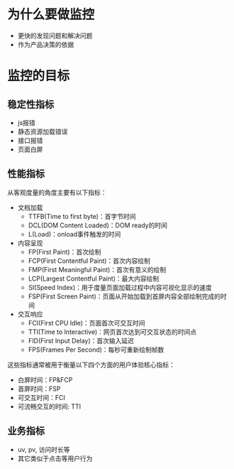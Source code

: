 # 为什么要做监控

- 更快的发现问题和解决问题
- 作为产品决策的依据

# 监控的目标

## 稳定性指标
- js报错
- 静态资源加载错误
- 接口报错
- 页面白屏
## 性能指标
从客观度量的角度主要有以下指标：
- 文档加载
    - TTFB(Time to first byte)：首字节时间
    - DCL(DOM Content Loaded)：DOM ready的时间
    - L(Load)：onload事件触发的时间
- 内容呈现
    - FP(First Paint)：首次绘制
    - FCP(First Contentful Paint)：首次内容绘制
    - FMP(First Meaningful Paint)：首次有意义的绘制
    - LCP(Largest Contentful Paint)：最大内容绘制
    - SI(Speed Index)：用于度量页面加载过程中内容可视化显示的速度
    - FSP(First Screen Paint)：页面从开始加载到首屏内容全部绘制完成的时间
- 交互响应
    - FCI(First CPU Idle)：页面首次可交互时间
    - TTI(Time to Interactive)：网页首次达到可交互状态的时间点
    - FID(First Input Delay)：首次输入延迟
    - FPS(Frames Per Second)：每秒可重新绘制帧数

这些指标通常被用于衡量以下四个方面的用户体验核心指标：
- 白屏时间：FP&FCP
- 首屏时间：FSP
- 可交互时间：FCI
- 可流畅交互的时间: TTI

## 业务指标
- uv, pv, 访问时长等
- 其它类似于点击等用户行为